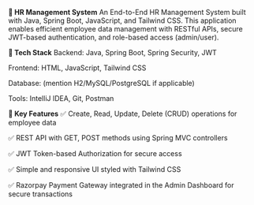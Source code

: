 **💼 HR Management System**
An End-to-End HR Management System built with Java, Spring Boot, JavaScript, and Tailwind CSS. This application enables efficient employee data management with RESTful APIs, secure JWT-based authentication, and role-based access (admin/user).

**🚀 Tech Stack**
Backend: Java, Spring Boot, Spring Security, JWT

Frontend: HTML, JavaScript, Tailwind CSS

Database: (mention H2/MySQL/PostgreSQL if applicable)

Tools: IntelliJ IDEA, Git, Postman

**🔐 Key Features**
✅ Create, Read, Update, Delete (CRUD) operations for employee data

✅ REST API with GET, POST methods using Spring MVC controllers

✅ JWT Token-based Authorization for secure access

✅ Simple and responsive UI styled with Tailwind CSS

✅ Razorpay Payment Gateway integrated in the Admin Dashboard for secure transactions
